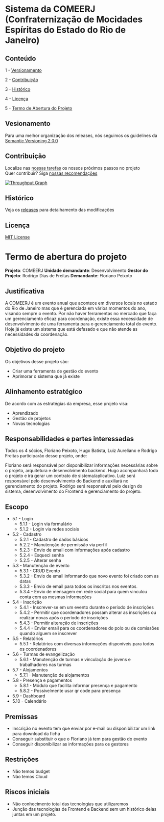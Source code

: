 # Sistema da COMEERJ (Confraternização de Mocidades Espíritas do Estado do Rio de Janeiro)

## Conteúdo
1 - [Versionamento](#versionamento)

2 - [Contribuição](#contribuição)

3 - [Histórico](#histórico)

4 - [Licença](#licença)

5 - [Termo de Abertura do Projeto](#termo-de-abertura-do-projeto)


## Vesionamento

Para uma melhor organização dos releases, nós seguimos os guidelines da [Semantic Versioning 2.0.0](http://semver.org/)

## Contribuição

Localize nas [nossas tarefas](https://github.com/services4youbr/comeerj/issues) os nossos próximos passos no projeto
<br>
Quer contribuir? Siga [nossas recomendações](https://github.com/services4youbr/comeerj/blob/master/CONTRIBUTING.md)

[![Throughput Graph](https://graphs.waffle.io/services4youbr/comeerj/throughput.svg)](https://waffle.io/services4youbr/comeerj/metrics/throughput)

## Histórico

Veja os [releases](https://github.com/services4youbr/comeerj/releases) para detalhamento das modificações

## Licença

[MIT License](https://github.com/services4youbr/comeerj/blob/master/LICENSE)

# Termo de abertura do projeto

**Projeto**: COMEERJ
**Unidade demandante**: Desenvolvimento
**Gestor do Projeto**: Rodrigo Dias de Freitas
**Demandante**: Floriano Peixoto

## Justificativa
A COMEERJ é um evento anual que acontece em diversos locais no estado do Rio de Janeiro mas que é gerenciada em vários momentos do ano, visando sempre o evento. Por não haver ferramentas no mercado que faça um gerenciamento eficaz para coordenação, existe essa necessidade de desenvolvimento de uma ferramenta para o gerenciamento total do evento. Hoje já existe um sistema que está defasado e que não atende as necessidades da coordenação.

## Objetivo do projeto
Os objetivos desse projeto são:

  - Criar uma ferramenta de gestão do evento
  - Aprimorar o sistema que já existe

## Alinhamento estratégico
De acordo com as estratégias da empresa, esse projeto visa:

  - Aprendizado
  - Gestão de projetos
  - Novas tecnologias

## Responsabilidades e partes interessadas
Todos os 4 sócios, Floriano Peixoto, Hugo Batista, Luiz Aureliano e Rodrigo Freitas participarão desse projeto, onde:

Floriano será responsável por disponibilizar informações necessárias sobre o projeto, arquitetura e desenvolvimento backend.
Hugo acompanhará todo o projeto e irá gerar um contrato de sistema/aplicativo.
Luiz será responsável pelo desenvolvimento do Backend e auxiliará no gerenciamento do projeto.
Rodrigo será responsável pelo design do sistema, desenvolvimento do Frontend e gerenciamento do projeto.

## Escopo
- 5.1 - Login
    - 5.1.1 - Login via formulário
    - 5.1.2 - Login via redes sociais
- 5.2 - Cadastro
    - 5.2.1 - Cadastro de dados básicos
    - 5.2.2 - Manutenção de permissão via perfil
    - 5.2.3 - Envio de email com informações após cadastro
    - 5.2.4 - Esqueci senha
    - 5.2.5 - Alterar senha
- 5.3 - Manutenção de evento
    - 5.3.1 - CRUD Evento
    - 5.3.2 - Envio de email informando que novo evento foi criado com as datas
    - 5.3.3 - Envio de email para todos os inscritos nos eventos.
    - 5.3.4 - Envio de mensagem em rede social para quem vinculou conta com as mesmas informações
- 5.4 - Inscrição
    - 5.4.1 - Inscrever-se em um evento durante o período de inscrições
    - 5.4.2 - Permitir que coordenadores possam alterar as inscrições ou realizar novas após o período de inscrições
    - 5.4.3 - Permitir alteração de inscrições
    - 5.4.4 - Enviar email para os coordenadores do polo ou de comissões  quando alguem se inscrever
- 5.5 - Relatórios
    - 5.5.1 - Relatórios com diversas informações disponíveis para todos os coordenadores
- 5.6 - Turmas de evangelização
    - 5.6.1 - Manutenção de turmas e vinculação de jovens e trabalhadores nas turmas
- 5.7 - Alojamentos
    - 5.7.1 - Manutenção de alojamentos
- 5.8 - Presença e pagamentos
    - 5.8.1 - Módulo que facilita informar presença e pagamento
    - 5.8.2 - Possivelmente usar qr code para presença
- 5.9 - Dashboard
- 5.10 - Calendário

## Premissas
- Inscrição no evento tem que enviar por e-mail ou disponibilizar um link para download da ficha
- Conseguir substituir o que o Floriano já tem para gestão do evento
- Conseguir disponibilizar as informações para os gestores

## Restrições
- Não temos budget
- Não temos Cloud

## Riscos iniciais
- Não conhecimento total das tecnologias que utilizaremos
- Junção das tecnologias de Frontend e Backend sem um histórico delas juntas em um projeto.
